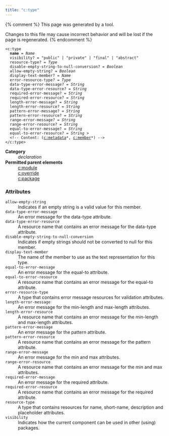 ```yaml
---
title: "c:type"
---
```


{% comment %}
This page was generated by a tool.

Changes to this file may cause incorrect behavior and will be lost if
the page is regenerated.
{% endcomment %}

<div class="language-xml highlighter-rouge"><pre class="highlight element-syntax"><code><span class="nt">&lt;c:type</span>
  <b>name</b> = <i>Name</i>
  <span>visibility</span>? = <span><span class="s">"public"</span> | <span class="s">"private"</span> | <span class="s">"final"</span> | <span class="s">"abstract"</span></span>
  <span>resource-type</span>? = <i>Type</i>
  <span>disable-empty-string-to-null-conversion</span>? = <i title="One of the values &#34;yes&#34;, &#34;no&#34;, &#34;true&#34;, &#34;false&#34;, &#34;1&#34; or &#34;0&#34;.">Boolean</i>
  <span>allow-empty-string</span>? = <i title="One of the values &#34;yes&#34;, &#34;no&#34;, &#34;true&#34;, &#34;false&#34;, &#34;1&#34; or &#34;0&#34;.">Boolean</i>
  <span>display-text-member</span>? = <i>Name</i>
  <span>error-resource-type</span>? = <i>Type</i>
  <span>data-type-error-message</span>? = <i>String</i>
  <span>data-type-error-resource</span>? = <i>String</i>
  <span>required-error-message</span>? = <i>String</i>
  <span>required-error-resource</span>? = <i>String</i>
  <span>length-error-message</span>? = <i>String</i>
  <span>length-error-resource</span>? = <i>String</i>
  <span>pattern-error-message</span>? = <i>String</i>
  <span>pattern-error-resource</span>? = <i>String</i>
  <span>range-error-message</span>? = <i>String</i>
  <span>range-error-resource</span>? = <i>String</i>
  <span>equal-to-error-message</span>? = <i>String</i>
  <span>equal-to-error-resource</span>? = <i>String</i> &gt;
  &lt;!-- Content: (<span><a href="metadata.html">c:metadata</a>*</span>, <span><a href="member.html">c:member</a>*</span>) --&gt;
<span class="nt">&lt;/c:type&gt;</span></code></pre></div>
<dl>
   <dt><b>Category</b></dt>
   <dd><i>declaration</i></dd>
   <dt><b>Permitted parent elements</b></dt>
   <dd><a href="module.html">c:module</a></dd>
   <dd><a href="override.html">c:override</a></dd>
   <dd><a href="package.html">c:package</a></dd>
</dl>
<h3>Attributes</h3>
<dl>
   <dt><code>allow-empty-string</code></dt>
   <dd>Indicates if an empty string is a valid value for this member.</dd>
   <dt><code>data-type-error-message</code></dt>
   <dd>An error message for the data-type attribute.</dd>
   <dt><code>data-type-error-resource</code></dt>
   <dd>A resource name that contains an error message for the data-type attribute.</dd>
   <dt><code>disable-empty-string-to-null-conversion</code></dt>
   <dd>Indicates if empty strings should not be converted to null for this member.</dd>
   <dt><code>display-text-member</code></dt>
   <dd>The name of the member to use as the text representation for this type.</dd>
   <dt><code>equal-to-error-message</code></dt>
   <dd>An error message for the equal-to attribute.</dd>
   <dt><code>equal-to-error-resource</code></dt>
   <dd>A resource name that contains an error message for the equal-to attribute.</dd>
   <dt><code>error-resource-type</code></dt>
   <dd>A type that contains error message resources for validation attributes.</dd>
   <dt><code>length-error-message</code></dt>
   <dd>An error message for the min-length and max-length attributes.</dd>
   <dt><code>length-error-resource</code></dt>
   <dd>A resource name that contains an error message for the min-length and max-length attributes.</dd>
   <dt><code>pattern-error-message</code></dt>
   <dd>An error message for the pattern attribute.</dd>
   <dt><code>pattern-error-resource</code></dt>
   <dd>A resource name that contains an error message for the pattern attribute.</dd>
   <dt><code>range-error-message</code></dt>
   <dd>An error message for the min and max attributes.</dd>
   <dt><code>range-error-resource</code></dt>
   <dd>A resource name that contains an error message for the min and max attributes.</dd>
   <dt><code>required-error-message</code></dt>
   <dd>An error message for the required attribute.</dd>
   <dt><code>required-error-resource</code></dt>
   <dd>A resource name that contains an error message for the required attribute.</dd>
   <dt><code>resource-type</code></dt>
   <dd>A type that contains resources for name, short-name, description and placeholder attributes.</dd>
   <dt><code>visibility</code></dt>
   <dd>Indicates how the current component can be used in other (using) packages.</dd>
</dl>